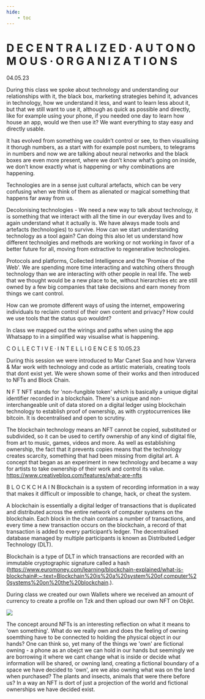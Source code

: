 ```yaml
---
hide:
    - toc
---
```


# D E C E N T R A L I Z E D · A U T O N O M O U S · O R G A N I Z A T I O N S

04.05.23

During this class we spoke about technology and understanding our relationships with it, the black box, marketing strategies behind it, advances in technology, how we understand it less, and want to learn less about it, but that we still want to use it, although as quick as possible and directly, like for example using your phone, if you needed one day to learn how house an app, would we then use it? We want everything to stay easy and directly usable. 

It has evolved from something we couldn’t control or see, to then visualising it thorugh numbers, as a start with for example post numbers, to telegrams in numbers and now we are talking about neural networks and the black boxes are even more present, where we don’t know what’s going on inside, we don’t know exactly what is happening or why combinations are happening.

Technologies are in a sense just cultural artefacts, which can be very confusing when we think of them as alienated or magical something that happens far away from us. 

Decolonising technologies - We need a new way to talk about technology, it is something that we interact with all the time in our everyday lives and to again understand what it actually is. We have always made tools and artefacts (technologies) to survive. How can we start understanidng technology as a tool again? Can doing this also let us understand how different technolgies and methods are working or not working in favor of a better future for all, moving from extractive  to regenerative technologies.

Protocols and platforms, Collected Intelligence and the 'Promise of the Web'. We are spending more time interacting and watching others through technology than we are interacting with other people in real life. The web that we thought would be a new place to be, without hierarchies etc are still owned by a few big companies that take decisions and earn money from things we cant control.

How can we promote different ways of using the internet, empowering individuals to reclaim control of their own content and privacy? How could we use tools that the status quo wouldnt?

In class we mapped out the wirings and paths when using the app Whatsapp to in a simplified way visualise what is happening. 

C O L L E C T I V E · I N T E L L I G E N C E S
10.05.23

During this session we were introduced to Mar Canet Soa and how Varvera & Mar work with technology and code as artistic materials, creating tools that dont exist yet. We were shown some of their works and then introduced to NFTs and Block Chain. 

N F T
NFT stands for 'non-fungible token' which is basically a unique digital identifier recorded in a blockchain. There's a unique and non-interchangeable unit of data stored on a digital ledger using blockchain technology to establish proof of ownership, as with cryptocurrenices like bitcoin. It is decentralised and open to scrutiny. 

The blockchain technology means an NFT cannot be copied, substituted or subdivided, so it can be used to certify ownership of any kind of digital file, from art to music, games, videos and more. As well as establishing ownership, the fact that it prevents copies means that the technology creates scarcity, something that had been missing from digital art. A concept that began as an experiment in new technology and became a way for artists to take ownership of their work and control its value. 
https://www.creativebloq.com/features/what-are-nfts

B L O C K C H A I N
Blockchain is a system of recording information in a way that makes it difficult or impossible to change, hack, or cheat the system.

A blockchain is essentially a digital ledger of transactions that is duplicated and distributed across the entire network of computer systems on the blockchain. Each block in the chain contains a number of transactions, and every time a new transaction occurs on the blockchain, a record of that transaction is added to every participant’s ledger. The decentralised database managed by multiple participants is known as Distributed Ledger Technology (DLT).

Blockchain is a type of DLT in which transactions are recorded with an immutable cryptographic signature called a hash (https://www.euromoney.com/learning/blockchain-explained/what-is-blockchain#:~:text=Blockchain%20is%20a%20system%20of,computer%20systems%20on%20the%20blockchain.).

During class we created our own Wallets where we received an amount of currency to create a profile on Tzk and then upload our own NFT on Objkt.

![](https://hackmd.io/_uploads/BJxzc8q42.png) 

The concept around NFTs is an interesting reflection on what it means to 'own something'. What do we really own and does the feeling of owning soemthing have to be connected to holding the physical object in our hands? One can think so, yet many of the things we 'own' are fictional owning - a phone as an obejct we can hold in our hands but seemingly we are borrowing it where we cant change what is inside or decide what information will be shared, or owning land, creating a fictional boundary of a space we have decided to 'own', are we also owning what was on the land when purchased? The plants and insects, animals that were there before us? In a way an NFT is dort of just a projection of the world and fictional ownerships we have decided exist.